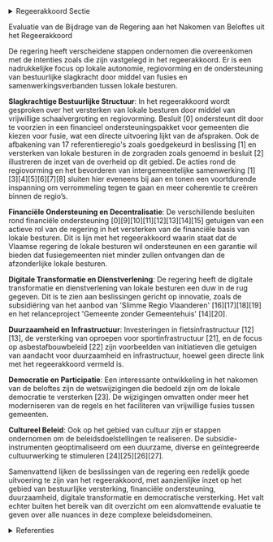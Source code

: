 

<details>
        <summary>Regeerakkoord Sectie </summary>
        <p>2.2.1 Slagkrachtige bestuurlijke structuur Door het ondersteunen van schaalvergro-ting, creëren we sterke en bestuurskrachtige lokale besturen. Deze schaalvergroting gebeurt op vrijwillige basis. Lokale besturen kunnen vrij kiezen of en met wie ze wensen te fusioneren. De lokale besturen leggen de voorstellen tot fusie voor aan de Vlaamse regering die al of niet een decretaal initia-tief kan nemen. De Vlaamse regering werkt een financieel ondersteuningspakket uit voor fusieoperaties die een bepaalde minimale schaalgrootte bereiken en ingaan vanaf de nieuwe lokale bestuursperiode in 2024. Deze financiële ondersteuning (schuldovername) wordt gedifferentieerd naargelang de bereikte schaalgrootte. Naast de schuldovername zal er ook een garantie-regeling voor het gemeentefonds van toepassing zijn waardoor de nieuwe fusie-gemeente, nooit minder ontvangen dan de som van de afzonderlijke lokale besturen. We zetten in op regiovorming. Deze regio-vorming moet van onderuit worden opge-bouwd en gedragen door de lokale besturen. De burgemeesters van de betrokken lokale besturen vormen de spil van deze regiovorming. Om tot een grotere coherentie te komen en deze regiovorming te stimuleren, zal de Vlaamse regering, verder bouwend op de reeds uitgevoerde regioscreening, vaste regio’s afbakenen waarbinnen alle vormen van intergemeente-lijke samenwerking, zowel de bestaande als nieuwe, moeten plaatsvinden (behoudens zij die op een hogere schaal georganiseerd zijn). Dit moet de huidige verrommeling tegengaan en leiden tot minder mandaten. We werken bestaande drempels weg die verhinderen dat samenwerkingsverbanden fuseren. De Vlaamse overheid zal de eigen regionale afbakeningen afstemmen op deze regio’s. Er wordt een kader uitgewerkt dat bijkomende instrumenten bevat om de regiovorming te ondersteunen (bv. rond herverdelingsproblematieken tussen de betrokken lokale besturen). De functie van provinciegouverneur evolueert - naast de uitvoering van zijn federale taken - steeds meer naar een actieve verbindings- en verzoeningsrol tussen de gemeenten en de Vlaamse overheidsdiensten actief in de provincie. Als voogdijoverheid stelt Vlaanderen zich op als kennispartner die vertrouwen schenkt aan zijn lokale besturen. De Vlaamse overheid concentreert zich op het defini-eren van strategische beleidsambities en de algemene spelregels. Dit betekent dat de lokale besturen meer autonomie krijgen en bevoegdheden om aan deze beleidsambi-ties invulling te geven, waar mogelijk conform het subsidiariteitsprincipe, worden overgeheveld naar het lokaal niveau. In een commissie decentralisatie, overlegt de Vlaamse regering samen met de lokale besturen op welke terreinen, bovenop de in dit regeerakkoord gemaakte afspraken, en door aanpassing van welke regelgeving en binnen welke termijn, zij de autonomie voor de lokale besturen verhoogt door, o.a. de afschaffing van Vlaamse sturing; minder of soepelere normering of de aanpassing van administratieve praktijken. De Vlaamse overheid focust op de onder-steuning en coaching van de lokale besturen. Het algemeen bestuurlijk toezicht wordt op een restrictieve manier toegepast en beperkt zich tot wettigheidstoezicht. Het goedkeuringstoezicht wordt verder afge-bouwd. Het decreet op de begraafplaatsen en de lijkbezorging en het decreet Lokaal Bestuur passen we aan zodat ook private actoren het initiatief kunnen nemen tot de oprich-ting en het beheer van een crematorium, binnen een duidelijk toezichtskader van de Vlaamse overheid (bv. op het vlak van ethiek, milieunormen,…). Daarnaast evalu-eren we, in overleg met de lokale besturen en andere betrokkenen (uitvaartonderne-mers, crematoria,…) of er nog andere actualisaties mogelijk en wenselijk zijn. Bij uitblijven van een wijziging van art. 60 § 6 van de OCMW-wet, onderzoeken we op welke manier sociale diensten op de meest efficiënte en effectieve manier kunnen worden georganiseerd. We bouwen een kader uit waarbinnen het right to challenge ten aanzien van de gemeenten en de intergemeentelijke samenwerkingsverbanden georganiseerd kan worden. Hierbij laten we ons inspireren door buitenlandse voorbeelden. Om tot een versterkte aanpak van kwets-bare wijken (op basis van indicatoren zoals lage werkzaamheidsgraad, slechte woonkwaliteit, lage scholingsgraad, hoge concentratie anderstaligheid, lage inko-mens…) te komen, sluit de Vlaamse regering met het betrokken lokaal bestuur een wijkverbeteringscontract af. Aangezien de steden en gemeenten zelf het best geplaatst zijn om de lokale situatie te beoordelen, nemen zij het initiatief om in te tekenen op een Vlaamse oproep met jurering. In dit wijkverbeteringscontract engageren zowel de verschillende betrokken beleidsdomeinen van de Vlaamse overheid als het betrokken lokaal bestuur zich om, door middel van een mix van kordate en zachte maatregelen, waarbij conform het bestuursdecreet kan worden afgeweken van bestaande regelgeving, de vicieuze cirkel in deze wijken te doorbreken door in te zetten op o.a. wonen, onderwijs, werk. Om de inspanningen van gemeenten ten gevolge van het beheren van de open ruimte te valoriseren en om de open ruimte te vrijwaren, zal er naast het gemeente-fonds een bijkomende algemene financie-ringslijn opgebouwd worden waarvoor alle gemeenten behalve de 13 centrumsteden in aanmerking komen. De impact ervan wordt geleidelijk opgebouwd om in 2024 op volle kracht te komen. Deze financieringslijn volgt dezelfde groeivoet als het gemeente-fonds, ook na 2024. Er wordt vanaf 2020 een bedrag van 4 miljoen euro ter beschikking gesteld voor de problematiek van de uitdijende effecten van het grootstedelijk gebied op Denderleeuw, Ninove, Geraardsbergen en Zottegem. </p>
        </details> 

Evaluatie van de Bijdrage van de Regering aan het Nakomen van Beloftes uit het Regeerakkoord

De regering heeft verscheidene stappen ondernomen die overeenkomen met de intenties zoals die zijn vastgelegd in het regeerakkoord. Er is een nadrukkelijke focus op lokale autonomie, regiovorming en de ondersteuning van bestuurlijke slagkracht door middel van fusies en samenwerkingsverbanden tussen lokale besturen.

**Slagkrachtige Bestuurlijke Structuur**:
In het regeerakkoord wordt gesproken over het versterken van lokale besturen door middel van vrijwillige schaalvergroting en regiovorming. Besluit \[0\] ondersteunt dit door te voorzien in een financieel ondersteuningspakket voor gemeenten die kiezen voor fusie, wat een directe uitvoering lijkt van de afspraken. Ook de afbakening van 17 referentieregio's zoals goedgekeurd in beslissing \[1\] en versterken van lokale besturen in de zorgraden zoals genoemd in besluit \[2\] illustreren de inzet van de overheid op dit gebied. De acties rond de regiovorming en het bevorderen van intergemeentelijke samenwerking \[1\]\[3\]\[4\]\[5\]\[6\]\[7\]\[8\] sluiten hier eveneens bij aan en tonen een voortdurende inspanning om verrommeling tegen te gaan en meer coherentie te creëren binnen de regio’s.

**Financiële Ondersteuning en Decentralisatie**:
De verschillende besluiten rond financiële ondersteuning \[0\]\[9\]\[10\]\[11\]\[12\]\[13\]\[14\]\[15\] getuigen van een actieve rol van de regering in het versterken van de financiële basis van lokale besturen. Dit is lijn met het regeerakkoord waarin staat dat de Vlaamse regering de lokale besturen wil ondersteunen en een garantie wil bieden dat fusiegemeenten niet minder zullen ontvangen dan de afzonderlijke lokale besturen.

**Digitale Transformatie en Dienstverlening**:
De regering heeft de digitale transformatie en dienstverlening van lokale besturen een duw in de rug gegeven. Dit is te zien aan beslissingen gericht op innovatie, zoals de subsidiëring van het aanbod van 'Slimme Regio Vlaanderen' \[16\]\[17\]\[18\]\[19\] en het relanceproject 'Gemeente zonder Gemeentehuis' \[14\]\[20\].

**Duurzaamheid en Infrastructuur**:
Investeringen in fietsinfrastructuur \[12\]\[13\], de versterking van oproepen voor sportinfrastructuur \[21\], en de focus op asbestafbouwbeleid \[22\] zijn voorbeelden van initiatieven die getuigen van aandacht voor duurzaamheid en infrastructuur, hoewel geen directe link met het regeerakkoord vermeld is.

**Democratie en Participatie**:
Een interessante ontwikkeling in het nakomen van de beloftes zijn de wetswijzigingen die bedoeld zijn om de lokale democratie te versterken \[23\]. De wijzigingen omvatten onder meer het moderniseren van de regels en het faciliteren van vrijwillige fusies tussen gemeenten.

**Cultureel Beleid**:
Ook op het gebied van cultuur zijn er stappen ondernomen om de beleidsdoelstellingen te realiseren. De subsidie-instrumenten geoptimaliseerd om een duurzame, diverse en geïntegreerde cultuurwerking te stimuleren \[24\]\[25\]\[26\]\[27\].

Samenvattend lijken de beslissingen van de regering een redelijk goede uitvoering te zijn van het regeerakkoord, met aanzienlijke inzet op het gebied van bestuurlijke versterking, financiële ondersteuning, duurzaamheid, digitale transformatie en democratische versterking. Het valt echter buiten het bereik van dit overzicht om een alomvattende evaluatie te geven over alle nuances in deze complexe beleidsdomeinen.

<details>
        <summary> Referenties</summary>
        **[\[0\]](http://themis.vlaanderen.be/id/resource/559a5560-4928-11ec-94bb-99a9d1e168fe)** : **(2020-07-10)** Vrijwillige fusies van gemeenten: ondersteunende maatregelen   Lokale besturen kunnen vrij kiezen of en met wie ze wensen te fusioneren. De lokale besturen leggen de voorstellen tot fusie voor aan de ... 

**[\[1\]](http://themis.vlaanderen.be/id/resource/a958c460-4924-11ec-94bb-99a9d1e168fe)** : **(2021-03-12)** Regiovorming: afbakening referentieregio’s en vervolgtraject   Een efficiënte, slagkrachtige, transparante, burgergerichte en toegankelijke overheid is de basis voor het creëren van welvaart, welzijn ... 

**[\[2\]](http://themis.vlaanderen.be/id/nieuwsbrief-info/638F17C6C2B90D4571CF7556)** : **(2022-12-09)** Slagkrachtige zorgraden door versterken rol lokale besturen, verhogen betrokkenheid welzijnsveld en actualisering van de opdrachten   De Vlaamse Regering wil verder bouwen aan slagkrachtige en efficië... 

**[\[3\]](http://themis.vlaanderen.be/id/resource/2d621e80-4927-11ec-94bb-99a9d1e168fe)** : **(2020-10-09)** Regiovorming met intergemeentelijke en bovenlokale samenwerking   Zoals beschreven in het regeerakkoord wil de Vlaamse Regering inzetten op regiovorming die van onderuit wordt opgebouwd en wordt gedra... 

**[\[4\]](http://themis.vlaanderen.be/id/nieuwsbrief-info/62C42D078E6C4430A8897820)** : **(2022-07-08)** Decreet regiovorming lokaal bestuur Voorontwerp van decreet over regiovorming en tot wijziging van het decreet van 22 december 2017 over het lokaal bestuur  Na adviezen van de Vlaamse Vereniging van S... 

**[\[5\]](http://themis.vlaanderen.be/id/nieuwsbrief-info/63467BAB1EA6B745D23CB844)** : **(2022-10-14)** Decreet regiovorming en wijziging decreet lokaal bestuur: referentieregio's Ontwerpdecreet over regiovorming en tot wijziging van het decreet van 22 december 2017 over het lokaal bestuur  Na advies va... 

**[\[6\]](http://themis.vlaanderen.be/id/nieuwsbericht/63DBB8782E929B312AB5C822)** : **(2023-02-03)** Decreet regiovorming en wijziging decreet lokaal bestuur: referentieregio's Bekrachtiging en afkondiging van het decreet over regiovorming en tot wijziging van het decreet van 22 december 2017 over he... 

**[\[7\]](http://themis.vlaanderen.be/id/nieuwsbericht/641AB7D33335D329E25ED70D)** : **(2023-03-24)** Afwijkingsaanvragen principes regiovorming via digitaal loket Ontwerpbesluit van de Vlaamse Regering tot vaststelling van de wijze van communicatie ter uitvoering van artikel 7, §4, van het Regiodecre... 

**[\[8\]](http://themis.vlaanderen.be/id/nieuwsbericht/6538C57B9DAB6626D11E545A)** : **(2023-10-27)** Regiovorming: wijziging verschillende decreten Voorontwerp van decreet tot wijziging van verschillende decreten, wat betreft de regiovorming  De Vlaamse Regering hecht haar principiële goedkeuring aan... 

**[\[9\]](http://themis.vlaanderen.be/id/nieuwsbrief-info/60ED3EBE364ED9000800134B)** : **(2021-07-16)** Plan Vlaamse Veerkracht: Subsidiëring en ondersteuning van de lokale besturen in functie van het realiseren van samenwerkingsverbanden geïntegreerd breed onthaal in heel Vlaanderen en Brussel Subsidië... 

**[\[10\]](http://themis.vlaanderen.be/id/resource/65b8fd90-4926-11ec-94bb-99a9d1e168fe)** : **(2020-12-04)** Voorwaarden schuldovername vrijwillige samenvoeging gemeenten Voorontwerp van besluit van de Vlaamse Regering tot vaststelling van de voorwaarden voor de schuldovername in het kader van een vrijwillig... 

**[\[11\]](http://themis.vlaanderen.be/id/resource/43d6c910-4925-11ec-94bb-99a9d1e168fe)** : **(2021-01-29)** Voorwaarden schuldovername vrijwillige samenvoeging gemeenten Ontwerpbesluit van de Vlaamse Regering tot vaststelling van de voorwaarden voor de schuldovername in het kader van een vrijwillige samenvo... 

**[\[12\]](http://themis.vlaanderen.be/id/resource/00013720-4925-11ec-94bb-99a9d1e168fe)** : **(2021-02-26)** Plan Vlaamse Veerkracht: projectsubsidie fietsinfrastructuur Vlaamse gemeenten Subsidie investeringen fietsinfrastructuur Ontwerpbesluit van de Vlaamse Regering tot toekenning van een projectsubsidie ... 

**[\[13\]](http://themis.vlaanderen.be/id/nieuwsbrief-info/62C537498E6C4430A889786F)** : **(2022-07-08)** Plan Vlaamse Veerkracht: projectsubsidie aan Vlaamse gemeenten voor fietsinfrastructuur Subsidiëring gemeenten voor investeringen fietsinfrastructuur Ontwerpbesluit van de Vlaamse Regering tot wijzigi... 

**[\[14\]](http://themis.vlaanderen.be/id/nieuwsbrief-info/60E55F37364ED900080008CA)** : **(2021-07-09)** Plan Vlaamse Veerkracht: Gemeente zonder Gemeentehuis Gemeente zonder Gemeentehuis  In het kader van de dienstverlening door de lokale besturen, krijgt de digitalisering een belangrijke boost. Het doe... 

**[\[15\]](http://themis.vlaanderen.be/id/nieuwsbrief-info/6231FAB86BB7B593CFC189E6)** : **(2022-03-18)** Subsidiëring lokale besturen afval- en materialenbeheer Voorontwerp van besluit van de Vlaamse Regering over de subsidiëring van lokale besturen voor het afval- en materialenbeheer en tot opheffing va... 

**[\[16\]](http://themis.vlaanderen.be/id/nieuwsbrief-info/60B768D8364ED90008000645)** : **(2021-06-04)** Plan Vlaamse Veerkracht: Uitbouw Slimme Regio Vlaanderen door samenbrengen innovatiecapaciteit ondernemingen en stimuleren implementatie en kennisopbouw bij lokale besturen Uitbouw Slimme Regio Vlaand... 

**[\[17\]](http://themis.vlaanderen.be/id/resource/d7546fb0-4927-11ec-94bb-99a9d1e168fe)** : **(2020-07-17)** Oproep tot erkenning en financiering van een Steunpunt Bestuurlijke Vernieuwing 2021-2025   De Vlaamse Regering hecht haar goedkeuring aan de o proep voor een Steunpunt  Bestuurlijke Vernieuwing voor ... 

**[\[18\]](http://themis.vlaanderen.be/id/nieuwsbrief-info/60E47784364ED900080008BD)** : **(2021-07-09)** Plan Vlaamse Veerkracht: 1,2 miljoen euro steun aan het initiatief om bedrijven te verenigen in het kader van Slimme Regio Vlaanderen Subsidie aanbodvereniging Slimme Regio Vlaanderen Ontwerpbesluit v... 

**[\[19\]](http://themis.vlaanderen.be/id/resource/d6552820-4927-11ec-94bb-99a9d1e168fe)** : **(2020-07-17)** Opstart geïntegreerd planningsproces gewestelijk ruimtelijk uitvoeringsplan ‘regionaalstedelijk gebied Mechelen’   De Vlaamse Regering keurt de opstart goed van het geïntegreerd planningsproces gewest... 

**[\[20\]](http://themis.vlaanderen.be/id/nieuwsbrief-info/6390538AC2B90D4571CF7692)** : **(2022-12-09)** Plan Vlaamse Veerkracht: subsidie transformatief ontwikkelings- en implementatietraject in het kader van de zesde oproep 'Gemeente zonder gemeentehuis' Gemeente zonder gemeentehuis A. Negen ontwerpbes... 

**[\[21\]](http://themis.vlaanderen.be/id/resource/d405b9e0-4927-11ec-94bb-99a9d1e168fe)** : **(2020-07-17)** Ondersteuning bovenlokale sportinfrastructuur en topsportinfrastructuur: wijzigingsdecreet Voorontwerp van decreet tot wijziging van artikel 4, 7, 9, 10, 13 en 15 van het decreet van 5 mei 2017 houden... 

**[\[22\]](http://themis.vlaanderen.be/id/nieuwsbrief-info/60E47828364ED900080008BF)** : **(2021-07-09)** Plan Vlaamse Veerkracht: Asbestafbouwbeleid lokale besturen Uitvoering van het Relanceplan Vlaamse Veerkracht project VV4 ‘Circulaire economie - Asbest lokale besturen’  Medio 2018 onderschreef de Vla... 

**[\[23\]](http://themis.vlaanderen.be/id/resource/d4c1b6e0-4927-11ec-94bb-99a9d1e168fe)** : **(2020-07-17)** Versterking lokale democratie: wijzigingsdecreet Voorontwerp van decreet tot wijziging van diverse decreten, wat betreft versterking van de lokale democratie  De Vlaamse Regering hecht haar principiël... 

**[\[24\]](http://themis.vlaanderen.be/id/nieuwsbrief-info/639C1AAEC2B90D4571CF9094)** : **(2022-12-16)** Lokale besturen: diverse subsidies VIA6-akkoord Ontwerpbesluit van de Vlaamse Regering tot toekenning voor het jaar 2022 van diverse subsidies aan lokale besturen als vermeld in het decreet van 9 dece... 

**[\[25\]](http://themis.vlaanderen.be/id/nieuwsbericht/646DB7638E8235823F6B82E2)** : **(2023-05-26)** Voorontwerp van decreet over de bovenlokale cultuurwerking Voorontwerp van decreet over de bovenlokale cultuurwerking  De Vlaamse Regering hecht haar principiële goedkeuring aan het voorontwerp van de... 

**[\[26\]](http://themis.vlaanderen.be/id/nieuwsbericht/646DB1988E8235823F6B82C9)** : **(2023-05-26)** Lokale besturen: werkingssubsidie aanvullend lokaal dienstenaanbod van algemeen economisch belang juli 2023 - december 2023. Ontwerpbesluit van de Vlaamse Regering houdende toekenning van een werkings... 

**[\[27\]](http://themis.vlaanderen.be/id/nieuwsbericht/64A3CE3A2D77B42474D4F5E7)** : **(2023-07-07)** Voorontwerp van decreet over de bovenlokale cultuurwerking Voorontwerp van decreet over de bovenlokale cultuurwerking  Na adviezen van de SARC, van de GBA en van de VTC, hecht de Vlaamse Regering opni... 
        </details> 

